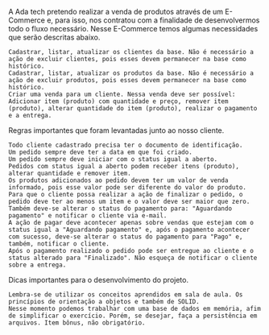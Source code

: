 A Ada tech pretendo realizar a venda de produtos através de um E-Commerce e, para isso, nos contratou com a finalidade de desenvolvermos todo o fluxo necessário. Nesse E-Commerce temos algumas necessidades que serão descritas abaixo.

    Cadastrar, listar, atualizar os clientes da base. Não é necessário a ação de excluir clientes, pois esses devem permanecer na base como histórico.
    Cadastrar, listar, atualizar os produtos da base. Não é necessário a ação de excluir produtos, pois esses devem permanecer na base como histórico.
    Criar uma venda para um cliente. Nessa venda deve ser possível: Adicionar item (produto) com quantidade e preço, remover item (produto), alterar quantidade do item (produto), realizar o pagamento e a entrega.

Regras importantes que foram levantadas junto ao nosso cliente.

    Todo cliente cadastrado precisa ter o documento de identificação.
    Um pedido sempre deve ter a data em que foi criado.
    Um pedido sempre deve iniciar com o status igual a aberto.
    Pedidos com status igual a aberto podem receber itens (produto), alterar quantidade e remover item.
    Os produtos adicionados ao pedido devem ter um valor de venda informado, pois esse valor pode ser diferente do valor do produto.
    Para que o cliente possa realizar a ação de finalizar o pedido, o pedido deve ter ao menos um item e o valor deve ser maior que zero. Também deve-se alterar o status do pagamento para: "Aguardando pagamento" e notificar o cliente via e-mail.
    A ação de pagar deve acontecer apenas sobre vendas que estejam com o status igual a "Aguardando pagamento" e, após o pagamento acontecer com sucesso, deve-se alterar o status do pagamento para "Pago" e, também, notificar o cliente.
    Após o pagamento realizado o pedido pode ser entregue ao cliente e o status alterado para "Finalizado". Não esqueça de notificar o cliente sobre a entrega.

Dicas importantes para o desenvolvimento do projeto.

    Lembra-se de utilizar os conceitos aprendidos em sala de aula. Os princípios de orientação a objetos e também de SOLID.
    Nesse momento podemos trabalhar com uma base de dados em memória, afim de simplificar o exercício. Porém, se desejar, faça a persistência em arquivos. Item bônus, não obrigatório.
